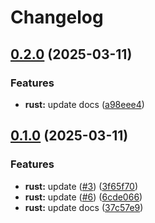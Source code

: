 # Changelog

## [0.2.0](https://github.com/nipeharefa/test-release-please/compare/v0.1.0...v0.2.0) (2025-03-11)


### Features

* **rust:** update docs ([a98eee4](https://github.com/nipeharefa/test-release-please/commit/a98eee4e3c32c4a7d7d11d303ab053e514af2c87))

## [0.1.0](https://github.com/nipeharefa/test-release-please/compare/v0.0.10...v0.1.0) (2025-03-11)


### Features

* **rust:** update ([#3](https://github.com/nipeharefa/test-release-please/issues/3)) ([3f65f70](https://github.com/nipeharefa/test-release-please/commit/3f65f70056c7f4591862efecdb3b86165cdc7133))
* **rust:** update ([#6](https://github.com/nipeharefa/test-release-please/issues/6)) ([6cde066](https://github.com/nipeharefa/test-release-please/commit/6cde0669232801473617ea68d321794d695ee171))
* **rust:** update docs ([37c57e9](https://github.com/nipeharefa/test-release-please/commit/37c57e9350738c6d2ed36edb21d4e093078357a0))
